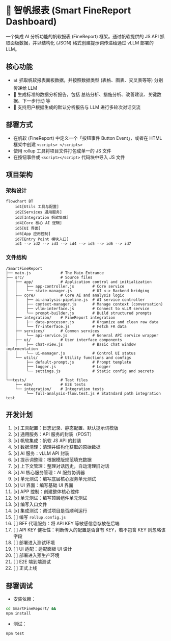 # 🤖 智帆报表 (Smart FineReport Dashboard)

一个集成 AI 分析功能的帆软报表 (FineReport) 框架。通过帆软提供的 JS API 抓取面板数据，并以结构化 (JSON) 格式创建提示词传递给通过
vLLM 部署的 LLM。

## 核心功能

- 📊 抓取帆软报表面板数据，并按照数据类型 (表格、图表、交叉表等等) 分别传递给 LLM
- 🧐 生成标准的数据分析报告，包括 总结分析、措施分析、改善建议、关键数据、下一步行动 等
- 💬 支持用户根据生成的默认分析报告与 LLM 进行多轮次对话交流

## 部署方式

- 在帆软 (FineReport) 中定义一个「按钮事件 Button Event」，或者在 HTML 框架中创建 `<scripts> </scripts>`
- 使用 rollup 工具将项目文件打包成单一的 JS 文件
- 在按钮事件或 `<script></script>` 代码块中导入 JS 文件

## 项目架构

### 架构设计

```mermaid
flowchart BT
    id1[Utils 工具与配置]
    id2[Services 通用服务]
    id3[Integration 帆软集成]
    id4[Core 核心 AI 逻辑]
    id5[UI 界面]
    id6[App 应用控制]
    id7[Entry Point 模块入口]
    id1 --> id2 --> id3 --> id4 --> id5 --> id6 --> id7
```

### 文件结构

```plaintext
/SmartFineReport
├── main.js             # The Main Entrance
├── src/                # Source files
│   ├── app/            # Application control and initialization
│   │    ├── app-controller.js        # Core service
│   │    └── state-manager.js         # UI <-> Backend bridging
│   ├── core/           # Core AI and analysis logic
│   │    ├── ai-analysis-pipeline.js  # AI service controller
│   │    ├── context-manager.js       # Manage context (conversation)
│   │    ├── vllm-interface.js        # Connect to vLLM service
│   │    └── prompt-builder.js        # Build structured prompts
│   ├── integration/    # FineReport integration
│   │    ├── data-processor.js        # Organize and clean raw data
│   │    └── fr-interface.js          # Fetch FR data
│   ├── services/       # Common services
│   │    └── api-service.js           # General API service wrapper
│   ├── ui/             # User interface components
│   │    ├── chat-view.js             # Basic chat window implementation
│   │    └── ui-manager.js            # Control UI status
│   └── utils/          # Utility functions and configs
│        ├── default-prompt.js        # Prompt template
│        ├── logger.js                # Logger
│        └── settings.js              # Static config and secrets
│
└──tests/               # Test files
    ├── e2e/            # E2E tests
    └── integration/    # Integration tests
         └── full-analysis-flow.test.js # Statndard path integration test
```

## 开发计划

1. [x] 工具配置：日志记录、静态配置、默认提示词模版
2. [x] 通用服务：API 服务的封装（POST）
3. [x] 帆软集成：帆软 JS API 的封装
4. [x] 数据清理：清理并结构化获取的原始数据
5. [x] AI 服务：vLLM API 封装
6. [x] 提示词整理：根据模版规范填充数据
7. [x] 上下文管理：整理对话历史，自动清理旧对话
8. [x] AI 核心服务管理：AI 服务协调器
9. [x] 单元测试：编写底层核心服务单元测试
10. [x] UI 界面：编写基础 UI 界面
11. [x] APP 控制：创建整体核心控件
12. [x] 单元测试：编写顶层组件单元测试
13. [x] 编写入口文件
14. [x] 集成测试：调试项目是否顺利运行
15. [ ] 编写 `rollup.config.js`
16. [ ] BFF 代理服务：将 API KEY 等敏感信息存放在后端
17. [ ] API KEY 健壮性：判断传入的配置是否含有 KEY，若不包含 KEY 则忽略该字段
18. [ ] 部署进入测试环境
19. [ ] UI 适配：适配面板 UI 设计
20. [ ] 部署进入预生产环境
21. [ ] E2E 端到端测试
22. [ ] 正式上线

## 部署调试

- 安装依赖：

```bash
cd SmartFineReport/ &&
npm install
```

- 测试：

```bash
npm test
```